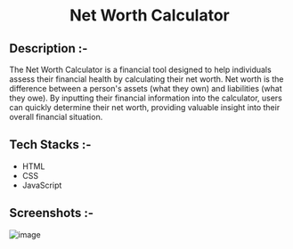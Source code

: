 # <p align="center">Net Worth Calculator</p> 
  
 ## Description :- 
  
 The Net Worth Calculator is a financial tool designed to help individuals assess their financial health by calculating their net worth. Net worth is the difference between a person's assets (what they own) and liabilities (what they owe). By inputting their financial information into the calculator, users can quickly determine their net worth, providing valuable insight into their overall financial situation.


  
 ## Tech Stacks :- 
  
 - HTML 
 - CSS 
 - JavaScript 
  
 ## Screenshots :- 
  
 ![image](![image](https://github.com/Rakesh9100/CalcDiverse/assets/103345824/e293c2f6-5883-45a8-ae85-768e6aeea890) 
 )